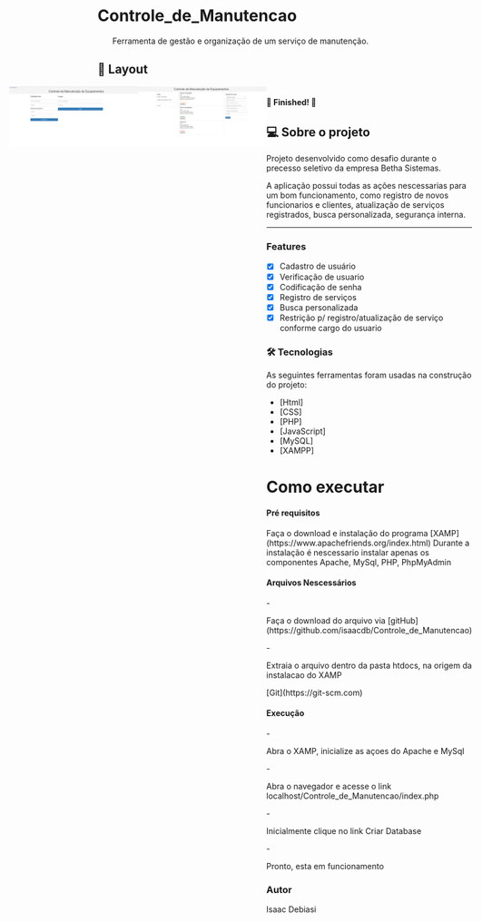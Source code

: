 # Controle_de_Manutencao
<p align="center"> Ferramenta de gestão e organização de um serviço de manutenção. </p>

## 🎨 Layout
<div style="display: flex; align-items: flex-start; justify-content: center;">
<img width="45%" src="https://github.com/isaacdb/Controle_de_Manutencao/blob/master/ScreenShots/index.PNG">

<img width="45%" src="https://github.com/isaacdb/Controle_de_Manutencao/blob/master/ScreenShots/home.PNG">
<div>
<h4 align="left"> 
	🚧 Finished!  🚧
</h4>

## 💻 Sobre o projeto
<p>Projeto desenvolvido como desafio durante o precesso seletivo da empresa Betha Sistemas.</p>
<p>A aplicação possui todas as ações nescessarias para um bom funcionamento, como registro de novos funcionarios e clientes, atualização de serviços registrados, busca personalizada, segurança interna.</p>

---
### Features

- [x] Cadastro de usuário
- [x] Verificação de usuario
- [x] Codificação de senha
- [x] Registro de serviços
- [x] Busca personalizada
- [x] Restrição p/ registro/atualização de serviço conforme cargo do usuario

### 🛠 Tecnologias

As seguintes ferramentas foram usadas na construção do projeto:

- [Html]
- [CSS]
- [PHP]
- [JavaScript]
- [MySQL]
- [XAMPP]

# Como executar
<h4>Pré requisitos</h4>
Faça o download e instalação do programa [XAMP](https://www.apachefriends.org/index.html)
Durante a instalação é nescessario instalar apenas os componentes Apache, MySql, PHP, PhpMyAdmin

<h4>Arquivos Nescessários</h4>
- <p>Faça o download do arquivo via [gitHub](https://github.com/isaacdb/Controle_de_Manutencao)</p>
- <p>Extraia o arquivo dentro da pasta htdocs, na origem da instalacao do XAMP</p>
[Git](https://git-scm.com)

<h4>Execução</h4>
- <p>Abra o XAMP, inicialize as açoes do Apache e MySql</p>
- <p>Abra o navegador e acesse o link localhost/Controle_de_Manutencao/index.php</p>
- <p>Inicialmente clique no link Criar Database</p>
- <p>Pronto, esta em funcionamento</p>

### Autor
Isaac Debiasi
